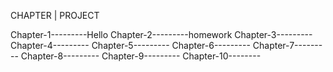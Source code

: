 CHAPTER       |         PROJECT

Chapter-1---------Hello
Chapter-2---------homework
Chapter-3---------
Chapter-4---------
Chapter-5---------
Chapter-6---------
Chapter-7---------
Chapter-8---------
Chapter-9---------
Chapter-10--------
